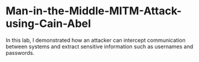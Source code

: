 # Man-in-the-Middle-MITM-Attack-using-Cain-Abel
In this lab, I demonstrated how an attacker can intercept communication between systems and extract sensitive information such as usernames and passwords.

